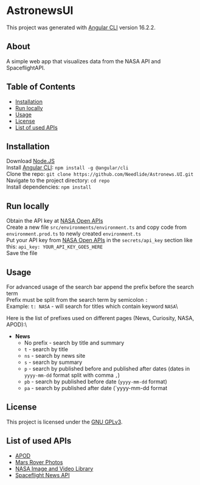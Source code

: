 # AstronewsUI

This project was generated with [Angular CLI](https://github.com/angular/angular-cli) version 16.2.2.

## About

A simple web app that visualizes data from the NASA API and SpaceflightAPI.

## Table of Contents
- [Installation](#installation)
- [Run locally](#run-locally)
- [Usage](#usage)
- [License](#license)
- [List of used APIs](#list-of-used-apis)

## Installation

Download [Node.JS](https://nodejs.org/en/download/package-manager)\
Install [Angular CLI](https://angular.dev/tools/cli/setup-local): `npm install -g @angular/cli`\
Clone the repo: `git clone https://github.com/Needlide/Astronews.UI.git`\
Navigate to the project directory: `cd repo`\
Install dependencies: `npm install`

## Run locally

Obtain the API key at [NASA Open APIs](https://api.nasa.gov/#signUp)\
Create a new file `src/environments/environment.ts` and copy code from `environment.prod.ts` to newly created `environment.ts`\
Put your API key from [NASA Open APIs](https://api.nasa.gov/#signUp) in the `secrets/api_key` section like this: `api_key: YOUR_API_KEY_GOES_HERE`\
Save the file

## Usage

For advanced usage of the search bar append the prefix before the search term\
Prefix must be split from the search term by semicolon `:`\
Example: `t: NASA` - will search for titles which contain keyword `NASA`\

Here is the list of prefixes used on different pages (News, Curiosity, NASA, APOD):\

- **News**
  - No prefix - search by title and summary
  - `t` - search by title
  - `ns` - search by news site
  - `s` - search by summary
  - `p` - search by published before and published after dates (dates in `yyyy-mm-dd` format split with comma `,`)
  - `pb` - search by published before date (`yyyy-mm-dd` format)
  - `pa` - search by published after date (`yyyy-mm-dd format

## License

This project is licensed under the [GNU GPLv3](https://www.gnu.org/licenses/gpl-3.0.en.html).

## List of used APIs

- [APOD](https://github.com/nasa/apod-api)
- [Mars Rover Photos](https://api.nasa.gov/mars-photos/api/v1/rovers/curiosity/photos?sol=1000&api_key=DEMO_KEY)
- [NASA Image and Video Library](https://images.nasa.gov/docs/images.nasa.gov_api_docs.pdf)
- [Spaceflight News API](https://www.spaceflightnewsapi.net/)
